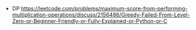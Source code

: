 * DP
https://leetcode.com/problems/maximum-score-from-performing-multiplication-operations/discuss/2156486/Greedy-Failed-From-Level-Zero-or-Beginner-Friendly-or-Fully-Explained-or-Python-or-C
